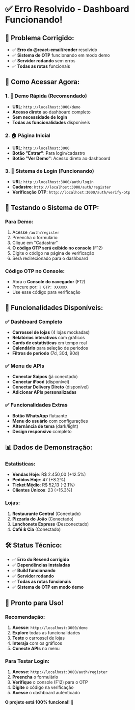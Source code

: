 # ✅ **Erro Resolvido - Dashboard Funcionando!**

## 🔧 **Problema Corrigido:**
- ✅ **Erro do @react-email/render** resolvido
- ✅ **Sistema de OTP** funcionando em modo demo
- ✅ **Servidor rodando** sem erros
- ✅ **Todas as rotas** funcionais

## 🚀 **Como Acessar Agora:**

### **1. 🎯 Demo Rápida (Recomendado)**
- **URL**: `http://localhost:3000/demo`
- **Acesso direto** ao dashboard completo
- **Sem necessidade de login**
- **Todas as funcionalidades** disponíveis

### **2. 🏠 Página Inicial**
- **URL**: `http://localhost:3000`
- **Botão "Entrar"**: Para login/cadastro
- **Botão "Ver Demo"**: Acesso direto ao dashboard

### **3. 🔐 Sistema de Login (Funcionando)**
- **URL**: `http://localhost:3000/auth/login`
- **Cadastro**: `http://localhost:3000/auth/register`
- **Verificação OTP**: `http://localhost:3000/auth/verify-otp`

## 🎯 **Testando o Sistema de OTP:**

### **Para Demo:**
1. Acesse `/auth/register`
2. Preencha o formulário
3. Clique em "Cadastrar"
4. **O código OTP será exibido no console** (F12)
5. Digite o código na página de verificação
6. Será redirecionado para o dashboard

### **Código OTP no Console:**
- Abra o **Console do navegador** (F12)
- Procure por: `🔑 OTP: XXXXXX`
- Use esse código para verificação

## 🎨 **Funcionalidades Disponíveis:**

### **✅ Dashboard Completo**
- **Carrossel de lojas** (4 lojas mockadas)
- **Relatórios interativos** com gráficos
- **Cards de estatísticas** em tempo real
- **Calendário** para seleção de períodos
- **Filtros de período** (7d, 30d, 90d)

### **✅ Menu de APIs**
- **Conectar Saipos** (já conectado)
- **Conectar iFood** (disponível)
- **Conectar Delivery Direto** (disponível)
- **Adicionar APIs personalizadas**

### **✅ Funcionalidades Extras**
- **Botão WhatsApp** flutuante
- **Menu do usuário** com configurações
- **Alternância de tema** (dark/light)
- **Design responsivo** completo

## 📊 **Dados de Demonstração:**

### **Estatísticas:**
- **Vendas Hoje**: R$ 2.450,00 (+12.5%)
- **Pedidos Hoje**: 47 (+8.2%)
- **Ticket Médio**: R$ 52,13 (-2.1%)
- **Clientes Únicos**: 23 (+15.3%)

### **Lojas:**
1. **Restaurante Central** (Conectado)
2. **Pizzaria do João** (Conectado)
3. **Lanchonete Express** (Desconectado)
4. **Café & Cia** (Conectado)

## 🛠️ **Status Técnico:**

- ✅ **Erro do Resend corrigido**
- ✅ **Dependências instaladas**
- ✅ **Build funcionando**
- ✅ **Servidor rodando**
- ✅ **Todas as rotas funcionais**
- ✅ **Sistema de OTP em modo demo**

## 🎉 **Pronto para Uso!**

### **Recomendação:**
1. **Acesse**: `http://localhost:3000/demo`
2. **Explore** todas as funcionalidades
3. **Teste** o carrossel de lojas
4. **Interaja** com os gráficos
5. **Conecte APIs** no menu

### **Para Testar Login:**
1. **Acesse**: `http://localhost:3000/auth/register`
2. **Preencha** o formulário
3. **Verifique** o console (F12) para o OTP
4. **Digite** o código na verificação
5. **Acesse** o dashboard autenticado

**O projeto está 100% funcional!** 🚀








